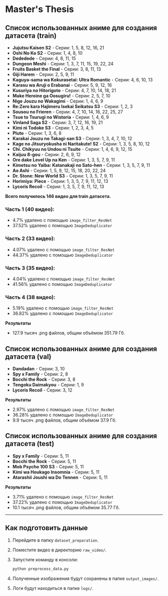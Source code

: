 # Master's Thesis

## Список использованных аниме для создания датасета (train)

- **Jujutsu Kaisen S2** - Серии: 1, 5, 8, 12, 16, 21
- **Oshi No Ko S2** - Серии: 1, 4, 8, 10
- **Dededede** - Серии: 4, 8, 11, 15
- **Dungeon Meshi** - Серии: 1, 3, 7, 11, 15, 19, 22, 24
- **Fruits Basket the Final** - Серии: 3, 8, 11, 13
- **Giji Harem** - Серии: 2, 5, 9, 11
- **Kaguya-sama wa Kokurasetai: Ultra Romantic** - Серии: 4, 6, 10, 13
- **Karasu wa Aruji o Erabanai** - Серии: 5, 9, 12, 16
- **Kusuriya no Hitorigoto** - Серии: 4, 7, 10, 14, 18, 21
- **Make Heroine ga Oosugiru!** - Серии: 2, 5, 7, 10
- **Nige Jouzu no Wakagimi** - Серии: 1, 4, 6, 9
- **Re:Zero kara Hajimeru Isekai Seikatsu S3** - Серии: 1, 2, 3
- **Sousou no Frieren** - Серии: 4, 7, 10, 14, 18, 22, 25, 27
- **Tsue to Tsurugi no Wistoria** - Серии: 1, 4, 6, 9
- **Vinland Saga S2** - Серии: 3, 7, 12, 16, 19, 21
- **Kimi ni Todoke S3** - Серии: 1, 2, 3, 4, 5
- **Pluto** - Серии: 1, 3, 6, 8
- **Karakai Jouzu no Takagi-san S3** - Серии: 1, 3, 4, 7, 10, 12
- **Kage no Jitsuryokusha ni Naritakute! S2** - Серии: 1, 3, 5, 8, 10, 12
- **Chi. Chikyuu no Undou ni Tsuite** - Серии: 1, 4, 6, 9, 12, 15
- **Kaijuu 8-gou** - Серии: 2, 6, 9, 12
- **Ore dake Level Up na Ken** - Серии: 1, 3, 5, 7, 9, 11
- **Kimetsu no Yaiba: Katanakaji no Sato-hen** - Серии: 1, 3, 5, 7, 9, 11
- **Ao Ashi** - Серии: 1, 5, 9, 12, 15, 18, 20, 22, 24
- **Dr. Stone: New World S3** - Серии: 1, 3, 5, 7, 9, 11
- **Horimiya: Piece** - Серии: 1, 3, 5, 7, 9, 11, 12, 13
- **Lycoris Recoil** - Серии: 1, 3, 5, 7, 9, 11, 12, 13

**Всего получилось 146 видео для train датасета.**

### Часть 1 (40 видео):
- 4.7% удалено с помощью `image_filter_ResNet`
- 37.52% удалено с помощью `ImageDeduplicator`

### Часть 2 (33 видео):
- 4.07% удалено с помощью `image_filter_ResNet`
- 44.37% удалено с помощью `ImageDeduplicator`

### Часть 3 (35 видео):
- 4.04% удалено с помощью `image_filter_ResNet`
- 41.56% удалено с помощью `ImageDeduplicator`

### Часть 4 (38 видео):
- 5.19% удалено с помощью `image_filter_ResNet`
- 36.82% удалено с помощью `ImageDeduplicator`

**Результаты**
- 127.9 тысяч .png файлов, общим объёмом 351.79 Гб.


## Список использованных аниме для создания датасета (val)
- **Dandadan** - Серии: 3, 10
- **Spy x Family** - Серии: 2, 8
- **Bocchi the Rock** - Серии: 3, 8
- **Tengoku Daimakyou** - Серии: 1, 9
- **Lycoris Recoil** - Серии: 3, 12

**Результаты**
- 2.97% удалено с помощью `image_filter_ResNet`
- 36.28% удалено с помощью `ImageDeduplicator`
- 9.9 тысяч .png файлов, общим объёмом 37.9 Гб.


## Список использованных аниме для создания датасета (test)
- **Spy x Family** - Серии: 5, 11
- **Bocchi the Rock** - Серии: 5, 11
- **Mob Psycho 100 S3** - Серии: 5, 11
- **Kimi wa Houkago Insomnia** - Серии: 5, 11
- **Atarashii Joushi wa Do Tennen** - Серии: 5, 11

**Результаты**
- 3.71% удалено с помощью `image_filter_ResNet`
- 37.22% удалено с помощью `ImageDeduplicator`
- 10.1 тысяч .png файлов, общим объёмом 35.77 Гб.

---

## Как подготовить данные

1. Перейдите в папку `dataset_preparation`.
2. Поместите видео в директорию `raw_video/`.
3. Запустите команду в консоли:
   
   ```bash
   python preprocess_data.py
5. Полученные изображения будут сохранены в папке `output_images/`.
6. Логи будут находиться в папке `logs/`.
